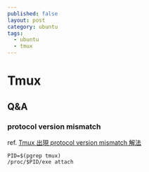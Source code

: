 ```yaml
---
published: false
layout: post
category: ubuntu
tags: 
  - ubuntu
  - tmux
---
```


# Tmux

## Q&A

### protocol version mismatch
ref. [Tmux 出現 protocol version mismatch 解法](http://blog.longwin.com.tw/2013/11/tmux-protocol-version-mismatch-fix-2013/)

    PID=$(pgrep tmux)
    /proc/$PID/exe attach
